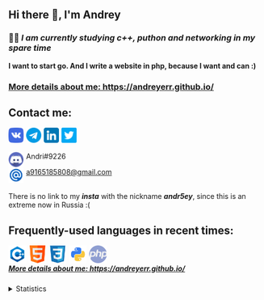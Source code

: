 ## Hi there 👋, I'm Andrey

### 👨‍💻 ___I am currently studying c++, puthon and networking in my spare time___
__I want to start go. And I write a website in php, because I want and can :)__

<h3><a href="https://andreyerr.github.io/" target="_blank">More details about me: https://andreyerr.github.io/</a></h3>

## Contact me:

<a href="https://vk.com/rlo1999" target="_blank"><img align="left" alt="vk" width="30px" src="/img/vk.png" style="margin-right:5px;" /></a>
<a href="https://t.me/andrierr" target="_blank"><img align="left" alt="telegram" width="30px" src="/img/telegram.png" style="margin-right:5px;" /></a>
<a href="https://www.linkedin.com/in/andreyerr/" target="_blank"><img align="left" alt="in" width="30px" src="/img/in.png" style="margin-right:5px;" /></a>
<a href="https://twitter.com/AndreyErr" target="_blank"><img align="left" alt="twitter" width="30px" src="/img/twitter.png" style="margin-right:5px;" /></a>

<br />
<br />

<img align="left" alt="dis" width="30px" src="/img/dis.svg" style="margin-right:5px;" /> Andri#9226

<img align="left" alt="email" width="30px" src="/img/email.png" style="margin-right:5px;" /> a9165185808@gmail.com

<br />
There is no link to my <i><b>insta</b></i> with the nickname <i><b>andr5ey</b></i>, since this is an extreme now in Russia :( 
<br />

## Frequently-used languages in recent times:

<img align="left" alt="C++" width="35px" src="/img/c-logo.png" style="margin-right:5px;" />
<img align="left" alt="html" width="35px" src="/img/html.png" style="margin-right:5px;" />
<img align="left" alt="css" width="35px" src="/img/css-3.png" style="margin-right:5px;" />
<img align="left" alt="css" width="35px" src="/img/python.png" style="margin-right:5px;" />
<img align="left" alt="css" width="35px" src="/img/php.png" style="margin-right:5px;" />

<br />

<h5><a href="https://andreyerr.github.io/" target="_blank">More details about me: https://andreyerr.github.io/</a></h5>

<details>
<summary>Statistics</summary>
    
<br />
    
[![Anurag's GitHub stats](https://github-readme-stats.vercel.app/api?username=AndreyErr&count_private=true&show_icons=true&theme=gruvbox&hide=stars,prs,issues,contribs)](https://github.com/anuraghazra/github-readme-stats)

[![Top Langs](https://github-readme-stats.vercel.app/api/top-langs/?username=Andreyerr&layout=compact&theme=gruvbox&&langs_count=10)](https://github.com/anuraghazra/github-readme-stats)
    
</details>

